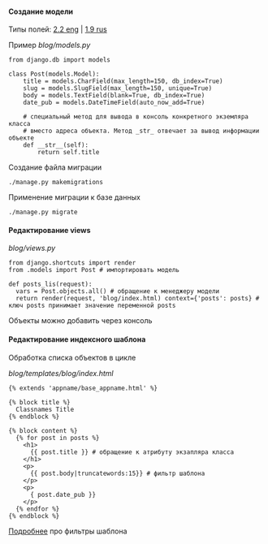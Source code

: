 #### Создание модели

Типы полей: [2.2 eng](https://docs.djangoproject.com/en/2.2/ref/models/fields/) | [1.9 rus](https://djbook.ru/rel1.9/ref/models/fields.html)

Пример _blog/models.py_
```
from django.db import models

class Post(models.Model):
    title = models.CharField(max_length=150, db_index=True)
    slug = models.SlugField(max_length=150, unique=True)
    body = models.TextField(blank=True, db_index=True)
    date_pub = models.DateTimeField(auto_now_add=True)

    # специальный метод для вывода в консоль конкретного экземляра класса
    # вместо адреса объекта. Метод _str_ отвечает за вывод информации объекте
    def __str__(self):
        return self.title
```
Создание файла миграции
```
./manage.py makemigrations
```
Применение миграции к базе данных
```
./manage.py migrate
```

#### Редактирование views

_blog/views.py_

```
from django.shortcuts import render
from .models import Post # импортировать модель

def posts_lis(request):
  vars = Post.objects.all() # обращение к менеджеру модели
  return render(request, 'blog/index.html) context={'posts': posts} # ключ posts принимает значение переменной posts
```

Объекты можно добавить через консоль

#### Редактирование индексного шаблона

Обработка списка объектов в цикле

_blog/templates/blog/index.html_

```
{% extends 'appname/base_appname.html' %}

{% block title %}
  Classnames Title
{% endblock %}

{% block content %}
  {% for post in posts %}
    <h1>
      {{ post.title }} # обращение к атрибуту экзапляра класса
    </h1>
    <p>
      {{ post.body|truncatewords:15}} # фильтр шаблона
    </p>
    <p>
      { post.date_pub }}
    </p>
  {% endfor %}
{% endblock %}
```

[Подробнее](https://docs.djangoproject.com/en/2.2/ref/templates/builtins/) про фильтры шаблона
